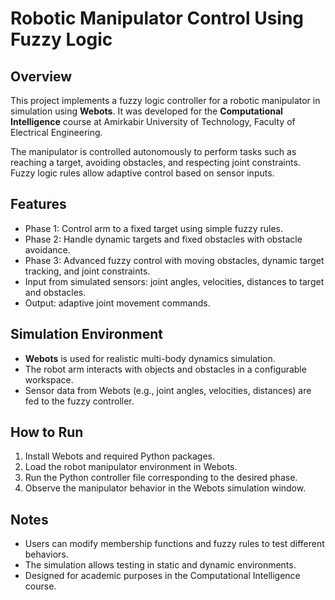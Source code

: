 # Robotic Manipulator Control Using Fuzzy Logic

## Overview
This project implements a fuzzy logic controller for a robotic manipulator in simulation using **Webots**. It was developed for the **Computational Intelligence** course at Amirkabir University of Technology, Faculty of Electrical Engineering.

The manipulator is controlled autonomously to perform tasks such as reaching a target, avoiding obstacles, and respecting joint constraints. Fuzzy logic rules allow adaptive control based on sensor inputs.

## Features
- Phase 1: Control arm to a fixed target using simple fuzzy rules.
- Phase 2: Handle dynamic targets and fixed obstacles with obstacle avoidance.
- Phase 3: Advanced fuzzy control with moving obstacles, dynamic target tracking, and joint constraints.
- Input from simulated sensors: joint angles, velocities, distances to target and obstacles.
- Output: adaptive joint movement commands.

## Simulation Environment
- **Webots** is used for realistic multi-body dynamics simulation.
- The robot arm interacts with objects and obstacles in a configurable workspace.
- Sensor data from Webots (e.g., joint angles, velocities, distances) are fed to the fuzzy controller.

## How to Run
1. Install Webots and required Python packages.
2. Load the robot manipulator environment in Webots.
3. Run the Python controller file corresponding to the desired phase.
4. Observe the manipulator behavior in the Webots simulation window.

## Notes
- Users can modify membership functions and fuzzy rules to test different behaviors.
- The simulation allows testing in static and dynamic environments.
- Designed for academic purposes in the Computational Intelligence course.

